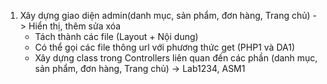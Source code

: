 1. Xây dựng giao diện admin(danh mục, sản phẩm, đơn hàng, Trang chủ) -> Hiển thị, thêm sửa xóa
    - Tách thành các file (Layout + Nội dung)
    - Có thể gọi các file thông url với phương thức get (PHP1 và DA1)
    - Xây dựng class trong Controllers liên quan đến các phần (danh mục, sản phẩm, đơn hàng, Trang chủ)
    -> Lab1234, ASM1
    